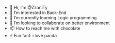 - 👋 Hi, I’m @ZzaniTy
- 👀 I’m interested in Back-End
- 🌱 I’m currently learning Logic programming
- 💞️ I’m looking to collaborate on better environment
- 📫 How to reach me with chocolate
- ⚡ Fun fact: i love panda

<!---
ZzaniTy/ZzaniTy is a ✨ special ✨ repository because its `README.md` (this file) appears on your GitHub profile.
You can click the Preview link to take a look at your changes.
--->
